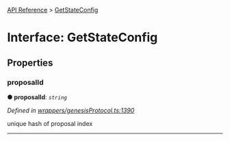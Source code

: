 [API Reference](../README.md) > [GetStateConfig](../interfaces/GetStateConfig.md)



# Interface: GetStateConfig


## Properties
<a id="proposalId"></a>

###  proposalId

**●  proposalId**:  *`string`* 

*Defined in [wrappers/genesisProtocol.ts:1390](https://github.com/daostack/arc.js/blob/42de6847/lib/wrappers/genesisProtocol.ts#L1390)*



unique hash of proposal index




___



